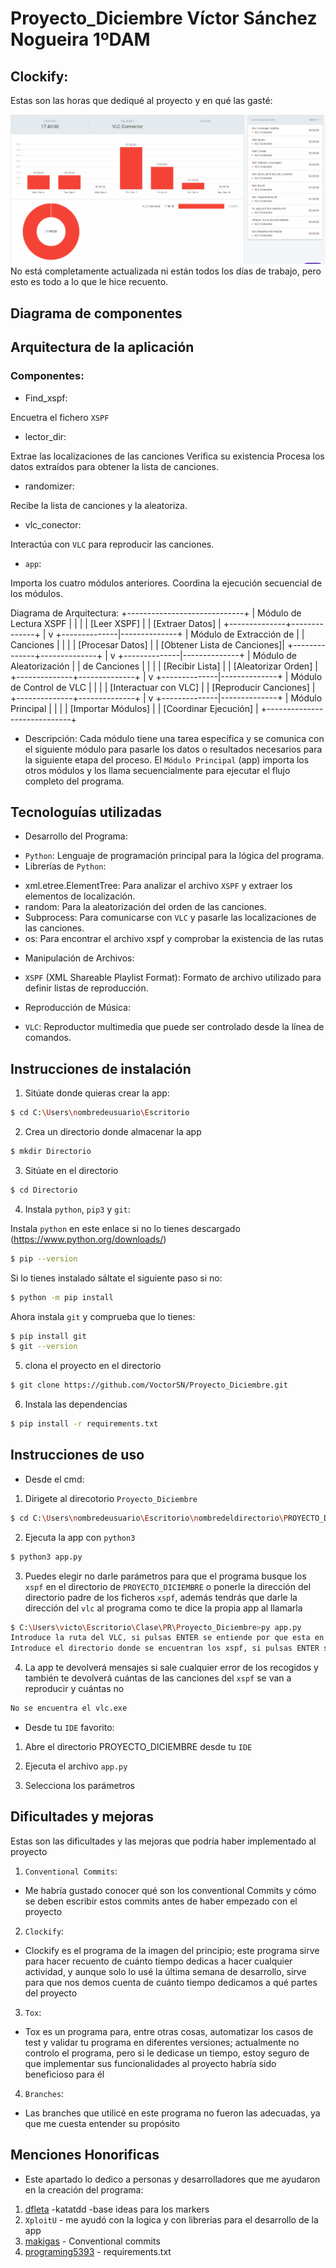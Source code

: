 # Proyecto_Diciembre Víctor Sánchez Nogueira 1ºDAM

## Clockify:
Estas son las horas que dediqué al proyecto y en qué las gasté:

![clockify](./Clockify.png)
No está completamente actualizada ni están todos los días de trabajo, pero esto es todo a lo que le hice recuento.

<!-- arquitectura -->


## Diagrama de componentes







## Arquitectura de la aplicación

### Componentes:
- Find_xspf:

Encuetra el fichero `XSPF`

- lector_dir:

Extrae las localizaciones de las canciones
Verifica su existencia
Procesa los datos extraídos para obtener la lista de canciones.

- randomizer:

Recibe la lista de canciones y la aleatoriza.

- vlc_conector:

Interactúa con `VLC` para reproducir las canciones.

- `app`:

Importa los cuatro módulos anteriores.
Coordina la ejecución secuencial de los módulos.


Diagrama de Arquitectura:
+-----------------------------+
|   Módulo de Lectura XSPF    |
|                             |
|  [Leer XSPF]                |
|  [Extraer Datos]            |
+--------------+--------------+
               |
               v
+--------------|--------------+
|   Módulo de Extracción de   |
|          Canciones          |
|                             |
|  [Procesar Datos]           |
| [Obtener Lista de Canciones]|
+--------------+--------------+
               |
               v
+--------------|--------------+
|  Módulo de Aleatorización   |
|        de Canciones         |
|                             |
|  [Recibir Lista]            |
|  [Aleatorizar Orden]        |
+--------------+--------------+
               |
               v
+--------------|--------------+
|   Módulo de Control de VLC  |
|                             |
|  [Interactuar con VLC]      |
|  [Reproducir Canciones]     |
+--------------+--------------+
               |
               v
+--------------|--------------+
|       Módulo Principal      |
|                             |
|  [Importar Módulos]         |
|  [Coordinar Ejecución]      |
+-----------------------------+

- Descripción:
Cada módulo tiene una tarea específica y se comunica con el siguiente módulo para pasarle los datos o resultados necesarios para la siguiente etapa del proceso.
El `Módulo Principal` (app) importa los otros módulos y los llama secuencialmente para ejecutar el flujo completo del programa.












## Tecnologuías utilizadas

- Desarrollo del Programa:
* `Python`: Lenguaje de programación principal para la lógica del programa.
* Librerías de `Python`:
+ xml.etree.ElementTree: Para analizar el archivo `XSPF` y extraer los elementos de localización.
+ random: Para la aleatorización del orden de las canciones.
+ Subprocess: Para comunicarse con `VLC` y pasarle las localizaciones de las canciones.
+ os: Para encontrar el archivo xspf y comprobar la existencia de las rutas
- Manipulación de Archivos:
* `XSPF` (XML Shareable Playlist Format): Formato de archivo utilizado para definir listas de reproducción.
- Reproducción de Música:
* `VLC`: Reproductor multimedia que puede ser controlado desde la línea de comandos.

## Instrucciones de instalación

1. Sitúate donde quieras crear la app:

```bash
$ cd C:\Users\nombredeusuario\Escritorio
```

2. Crea un directorio donde almacenar la app

```bash
$ mkdir Directorio
```

3. Sitúate en el directorio

```bash
$ cd Directorio
```
4. Instala `python`, `pip3` y `git`:

Instala `python` en este enlace si no lo tienes descargado (https://www.python.org/downloads/)

```bash
$ pip --version
```
Si lo tienes instalado sáltate el siguiente paso si no:

```bash
$ python -m pip install
```

Ahora instala `git` y comprueba que lo tienes:

```bash
$ pip install git
$ git --version
```


5. clona el proyecto en el directorio

```bash
$ git clone https://github.com/VoctorSN/Proyecto_Diciembre.git
```

6. Instala las dependencias
```bash
$ pip install -r requirements.txt
```


## Instrucciones de uso

- Desde el cmd:

1. Dirigete al direcotorio `Proyecto_Diciembre`

```bash
$ cd C:\Users\nombredeusuario\Escritorio\nombredeldirectorio\PROYECTO_DICIEMBRE
```

2. Ejecuta la app con `python3`

```bash
$ python3 app.py
```

3. Puedes elegir no darle parámetros para que el programa busque los `xspf` en el directorio de `PROYECTO_DICIEMBRE` o ponerle la dirección del directorio padre de los ficheros `xspf`, además tendrás que darle la dirección del `vlc` al programa como te dice la propia app al llamarla

```bash
$ C:\Users\victo\Escritorio\Clase\PR\Proyecto_Diciembre>py app.py
Introduce la ruta del VLC, si pulsas ENTER se entiende por que esta en program Files C:/users/nombredeusuario/Program Files (x86)
Introduce el directorio donde se encuentran los xspf, si pulsas ENTER se entiende por que esta en este directorio
```

4. La app te devolverá mensajes si sale cualquier error de los recogidos y también te devolverá cuántas de las canciones del `xspf` se van a reproducir y cuántas no

```bash
No se encuentra el vlc.exe
```

- Desde tu `IDE` favorito:

1. Abre el directorio PROYECTO_DICIEMBRE desde tu `IDE`

2. Ejecuta el archivo `app.py`

3. Selecciona los parámetros

## Dificultades y mejoras

Estas son las dificultades y las mejoras que podría haber implementado al proyecto
1. `Conventional Commits`:

- Me habría gustado conocer qué son los conventional Commits y cómo se deben escribir estos commits antes de haber empezado con el proyecto

2. `Clockify`:

- Clockify es el programa de la imagen del principio; este programa sirve para hacer recuento de cuánto tiempo dedicas a hacer cualquier actividad, y aunque solo lo usé la última semana de desarrollo, sirve para que nos demos cuenta de cuánto tiempo dedicamos a qué partes del proyecto

3. `Tox`:

- Tox es un programa para, entre otras cosas, automatizar los casos de test y validar tu programa en diferentes versiones; actualmente no controlo el programa, pero si le dedicase un tiempo, estoy seguro de que implementar sus funcionalidades al proyecto habría sido beneficioso para él

4. `Branches`:

- Las branches que utilicé en este programa no fueron las adecuadas, ya que me cuesta entender su propósito

## Menciones Honorificas
- Este apartado lo dedico a personas y desarrolladores que me ayudaron en la creación del programa:
1. [dfleta](https://github.com/dfleta/kata_tdd_pytest) -katatdd -base ideas para los markers
2. `XploitU` - me ayudó con la logica y con librerias para el desarrollo de la app 
3. [makigas](https://www.youtube.com/@makigas) - Conventional commits
4. [programing5393](https://www.youtube.com/@programming5393) - requirements.txt
